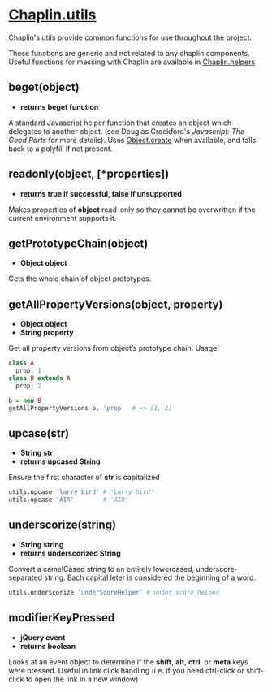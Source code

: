 # [Chaplin.utils](../src/chaplin/lib/utils.coffee)

Chaplin's utils provide common functions for use throughout the project.

These functions are generic and not related to any chaplin components.
Useful functions for messing with Chaplin are available in
[Chaplin.helpers](chaplin.helpers.md)

## beget(object)
* **returns beget function**

A standard Javascript helper function that creates an object which
delegates to another object. (see Douglas Crockford's *Javascript:
The Good Parts* for more details). Uses [Object.create](https://developer.mozilla.org/en-US/docs/JavaScript/Reference/Global_Objects/Object/create)
when available, and falls back to a polyfill if not present.

## readonly(object, [*properties])
* **returns true if successful, false if unsupported**

Makes properties of **object** read-only so they cannot be overwritten
if the current environment supports it.

## getPrototypeChain(object)
* **Object object**

Gets the whole chain of object prototypes.

## getAllPropertyVersions(object, property)
* **Object object**
* **String property**

Get all property versions from object’s prototype chain. Usage:

```coffeescript
class A
  prop: 1
class B extends A
  prop: 2

b = new B
getAllPropertyVersions b, 'prop'  # => [1, 2]
```

## upcase(str)
* **String str**
* **returns upcased String**

Ensure the first character of **str** is capitalized

```coffeescript
utils.upcase 'larry bird' # 'Larry bird'
utils.upcase 'AIR'        # 'AIR'
```

## underscorize(string)
* **String string**
* **returns underscorized String**

Convert a camelCased string to an entirely lowercased, underscore-
separated string. Each capital leter is considered the beginning
of a word.

```coffeescript
utils.underscorize 'underScoreHelper' # under_score_helper
```

## modifierKeyPressed
* **jQuery event**
* **returns boolean**

Looks at an event object to determine if the **shift**, **alt**,
**ctrl**, or **meta** keys were pressed. Useful in link click
handling (i.e. if you need ctrl-click or shift-click to open the
link in a new window)
